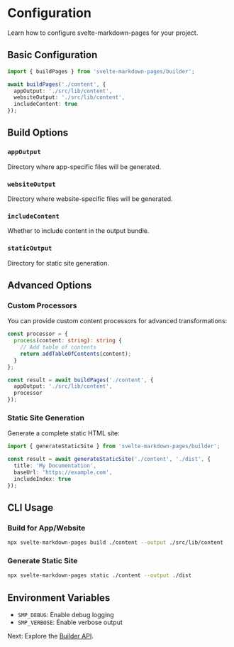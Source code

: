 # Configuration

Learn how to configure svelte-markdown-pages for your project.

## Basic Configuration

```typescript
import { buildPages } from 'svelte-markdown-pages/builder';

await buildPages('./content', {
  appOutput: './src/lib/content',
  websiteOutput: './src/lib/content',
  includeContent: true
});
```

## Build Options

### `appOutput`
Directory where app-specific files will be generated.

### `websiteOutput`
Directory where website-specific files will be generated.

### `includeContent`
Whether to include content in the output bundle.

### `staticOutput`
Directory for static site generation.

## Advanced Options

### Custom Processors

You can provide custom content processors for advanced transformations:

```typescript
const processor = {
  process(content: string): string {
    // Add table of contents
    return addTableOfContents(content);
  }
};

const result = await buildPages('./content', {
  appOutput: './src/lib/content',
  processor
});
```

### Static Site Generation

Generate a complete static HTML site:

```typescript
import { generateStaticSite } from 'svelte-markdown-pages/builder';

const result = await generateStaticSite('./content', './dist', {
  title: 'My Documentation',
  baseUrl: 'https://example.com',
  includeIndex: true
});
```

## CLI Usage

### Build for App/Website

```bash
npx svelte-markdown-pages build ./content --output ./src/lib/content
```

### Generate Static Site

```bash
npx svelte-markdown-pages static ./content --output ./dist
```

## Environment Variables

- `SMP_DEBUG`: Enable debug logging
- `SMP_VERBOSE`: Enable verbose output

Next: Explore the [Builder API](./api/builder.md).

